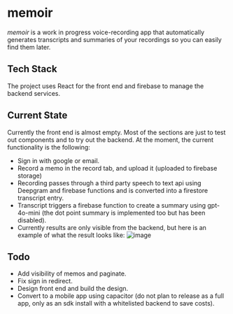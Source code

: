 # memoir

*memoir* is a work in progress voice-recording app that automatically generates transcripts and summaries of your recordings so you can easily find them later.

## Tech Stack

The project uses React for the front end and firebase to manage the backend services.

## Current State

Currently the front end is almost empty. Most of the sections are just to test out components and to try out the backend.
At the moment, the current functionality is the following:
- Sign in with google or email.
- Record a memo in the record tab, and upload it (uploaded to firebase storage)
- Recording passes through a third party speech to text api using Deepgram and firebase functions and is converted into a firestore transcript entry.
- Transcript triggers a firebase function to create a summary using gpt-4o-mini (the dot point summary is implemented too but has been disabled).
- Currently results are only visible from the backend, but here is an example of what the result looks like:
![image](https://github.com/user-attachments/assets/fcb9b4d4-48e0-4075-ba21-051f7d96bcf4)

## Todo

- Add visibility of memos and paginate.
- Fix sign in redirect.
- Design front end and build the design.
- Convert to a mobile app using capacitor (do not plan to release as a full app, only as an sdk install with a whitelisted backend to save costs).
